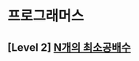 # 프로그래머스 
## [Level 2] [N개의 최소공배수][link]

[link]: https://programmers.co.kr/learn/courses/30/lessons/12953
